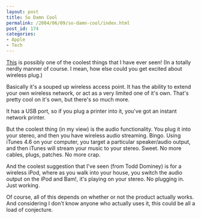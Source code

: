 ```yaml
---
layout: post
title: So Damn Cool
permalink: /2004/06/09/so-damn-cool/index.html
post_id: 174
categories: 
- Apple
- Tech
---
```


 <a href="http://www.apple.com/airportexpress/">This</a> is possibly one of the coolest things that I have ever seen! (In a totally nerdly manner of course. I mean, how else could you get excited about wireless plug.)

Basically it's a souped up wireless access point. It has the ability to extend your own wireless network, or act as a very limited one of it's own. That's pretty cool on it's own, but there's so much more.

It has a <span class="caps">USB</span> port, so if you plug a printer into it, you've got an instant network printer.

But the coolest thing (in my view) is the audio functionality. You plug it into your stereo, and then you have wireless audio streaming. Bingo. Using iTunes 4.6 on your computer, you target a particular speaker/audio output, and then iTunes will stream your music to your stereo. Sweet. No more cables, plugs, patches. No more crap.

And the coolest suggestion that I've seen (from Todd Dominey) is for a wireless iPod, where as you walk into your house, you switch the audio output on the iPod and Bam!, it's playing on your stereo. No plugging in. Just working.

Of course, all of this depends on whether or not the product actually works. And considering I don't know anyone who actually uses it, this could be all a load of conjecture.

